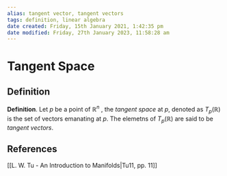 ```yaml
---
alias: tangent vector, tangent vectors
tags: definition, linear algebra
date created: Friday, 15th January 2021, 1:42:35 pm
date modified: Friday, 27th January 2023, 11:58:28 am
---
```


# Tangent Space

## Definition

**Definition**. Let $p$ be a point of $\mathbb{R}^n$ , the _tangent space_ at $p$, denoted as $T_p(\mathbb{R})$ is the set of vectors emanating at $p$. The elemetns of $T_p(\mathbb{R})$ are said to be _tangent vectors_.

## References

[[L. W. Tu - An Introduction to Manifolds|Tu11, pp. 11]]